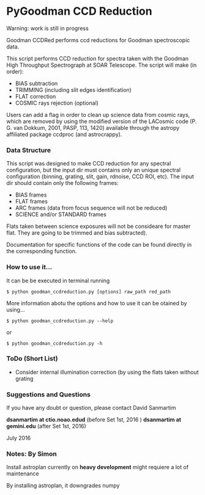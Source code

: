# PyGoodman CCD Reduction

Warning: work is still in progress

Goodman CCDRed performs ccd reductions for Goodman spectroscopic data.

This script performs CCD reduction for spectra taken with the Goodman 
High Throughput Spectrograph at SOAR Telescope. The script will make 
(in order):

 - BIAS subtraction
 - TRIMMING (including slit edges identification)
 - FLAT correction
 - COSMIC rays rejection (optional)

Users can add a flag in order to clean up science data from cosmic rays, 
which are removed by using the modified version of the LACosmic code 
(P. G. van Dokkum, 2001, PASP, 113, 1420) available through the astropy
affiliated package ccdproc (and astrocrappy).

### Data Structure

This script was designed to make CCD reduction for any spectral 
configuration, but the input dir must contains only an unique spectral 
configuration (binning, grating, slit, gain, rdnoise, CCD ROI, etc). 
The input dir should contain only the following frames:

 - BIAS frames
 - FLAT frames  
 - ARC frames (data from focus sequence will not be reduced)
 - SCIENCE and/or STANDARD frames
 
Flats taken between science exposures will not be  consideare for master 
flat. They are going to be trimmed and bias subtracted).
 
Documentation for specific functions of the code can be found directly 
in the corresponding function.

### How to use it...

It can be be executed in terminal running 

    $ python goodman_ccdreduction.py [options] raw_path red_path 
    
More information abotu the options and how to use it can be otained by 
using...

    $ python goodman_ccdreduction.py --help

or

    $ python goodman_ccdreduction.py -h

### ToDo (Short List)

 - Consider internal illumination correction (by using the flats taken 
 without grating

### Suggestions and Questions

If you have any doubt or question, please contact David Sanmartim 

<b>dsanmartim at ctio.noao.edud</b> (before Set 1st, 2016 ) 
<b>dsanmartim at gemini.edu</b> (after Set 1st, 2016)
   
July 2016

### Notes: By Simon

Install astroplan currently on **heavy development** might requiere a lot
of maintenance

By installing astroplan, it downgrades numpy
